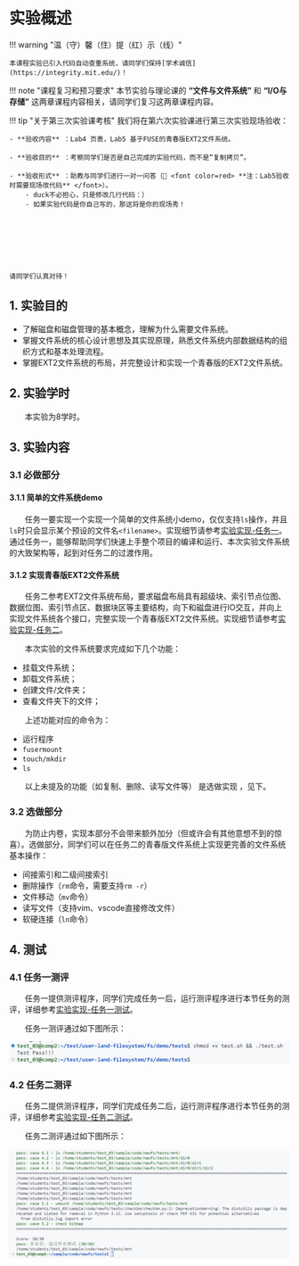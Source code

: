 # 实验概述

!!! warning "温（守）馨（住）提（红）示（线）"
    
    本课程实验已引入代码自动查重系统，请同学们保持[学术诚信](https://integrity.mit.edu/)！


!!! note   "课程复习和预习要求"
    本节实验与理论课的 **“文件与文件系统”** 和 **“I/O与存储”** 这两章课程内容相关，请同学们复习这两章课程内容。
    

!!! tip "关于第三次实验课考核"
    我们将在第六次实验课进行第三次实验现场验收：  

    - **验收内容** ：Lab4 页表，Lab5 基于FUSE的青春版EXT2文件系统。  
      
    - **验收目的** ：考察同学们是否是自己完成的实验代码，而不是“复制拷贝”。
      
    - **验收形式** ：助教与同学们进行一对一问答（📢 <font color=red> **注：Lab5验收时需要现场改代码** </font>）。
        - duck不必担心，只是修改几行代码：）
        - 如果实验代码是你自己写的，那这将是你的现场秀！

  





    请同学们认真对待！


## 1.  实验目的

- 了解磁盘和磁盘管理的基本概念，理解为什么需要文件系统。
- 掌握文件系统的核心设计思想及其实现原理，熟悉文件系统内部数据结构的组织方式和基本处理流程。
- 掌握EXT2文件系统的布局，并完整设计和实现一个青春版的EXT2文件系统。
      

## 2.  实验学时

&emsp;&emsp;本实验为8学时。

## 3.  实验内容

### 3.1 必做部分

#### 3.1.1 **简单的文件系统demo** 

&emsp;&emsp;任务一要实现一个实现一个简单的文件系统小demo，仅仅支持`ls`操作，并且`ls`时只会显示某个预设的文件名`<filename>`。实现细节请参考[实验实现-任务一](part3.md/#21)。通过任务一，能够帮助同学们快速上手整个项目的编译和运行、本次实验文件系统的大致架构等，起到对任务二的过渡作用。

#### 3.1.2  **实现青春版EXT2文件系统**

&emsp;&emsp;任务二参考EXT2文件系统布局，要求磁盘布局具有超级块、索引节点位图、数据位图、索引节点区、数据块区等主要结构，向下和磁盘进行IO交互，并向上实现文件系统各个接口，完整实现一个青春版EXT2文件系统。实现细节请参考[实验实现-任务二](part3.md/#31)。

&emsp;&emsp;本次实验的文件系统要求完成如下几个功能：

- 挂载文件系统；
- 卸载文件系统；
- 创建文件/文件夹；
- 查看文件夹下的文件；

&emsp;&emsp;上述功能对应的命令为：

- 运行程序
- `fusermount`
- `touch/mkdir`
- `ls`

&emsp;&emsp;以上未提及的功能（如复制、删除、读写文件等） 是选做实现 ，见下。

### 3.2 选做部分

&emsp;&emsp;为防止内卷，实现本部分不会带来额外加分（但或许会有其他意想不到的惊喜）。选做部分，同学们可以在任务二的青春版文件系统上实现更完善的文件系统基本操作：

- 间接索引和二级间接索引
- 删除操作（`rm`命令，需要支持`rm -r`）
- 文件移动（`mv`命令）
- 读写文件（支持vim、vscode直接修改文件）
- 软硬连接（`ln`命令）

## 4.  测试

### 4.1 任务一测评

&emsp;&emsp;任务一提供测评程序，同学们完成任务一后，运行测评程序进行本节任务的测评，详细参考[实验实现-任务一测试](part3.md#23)。

&emsp;&emsp;任务一测评通过如下图所示：

![](./part3.assets/test-pass.png)

### 4.2 任务二测评

&emsp;&emsp;任务二提供测评程序，同学们完成任务二后，运行测评程序进行本节任务的测评，详细参考[实验实现-任务二测试](part3.md/#33)。

&emsp;&emsp;任务二测评通过如下图所示：

![](./part3.assets/task2-pass.png)
